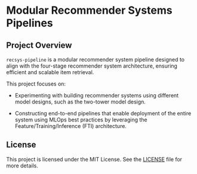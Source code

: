 # Modular Recommender Systems Pipelines

## Project Overview

`recsys-pipeline` is a modular recommender system pipeline designed to align with the four-stage recommender system architecture, ensuring efficient and scalable item retrieval.

This project focuses on:

- Experimenting with building recommender systems using different model designs, such as the two-tower model design.

- Constructing end-to-end pipelines that enable deployment of the entire system using MLOps best practices by leveraging the Feature/Training/Inference (FTI) architecture.

## License

This project is licensed under the MIT License. See the [LICENSE](LICENSE) file for more details.
